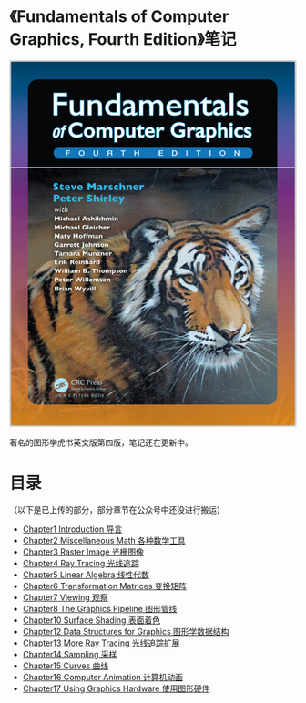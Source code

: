 # 《Fundamentals of Computer Graphics, Fourth Edition》笔记

![picture 19](Media/3213d18f0063b7f0e047cb0708313eafae7efff2d56bae9a0da19fd352545767.png)  

著名的图形学虎书英文版第四版，笔记还在更新中。

# 目录

（以下是已上传的部分，部分章节在公众号中还没进行搬运）

- [Chapter1 Introduction 导言](./Chapter1%20Introduction%20导言/README.md)
- [Chapter2 Miscellaneous Math 各种数学工具](./Chapter2%20Miscellaneous%20Math%20各种数学工具/README.md)
- [Chapter3 Raster Image 光栅图像](./Chapter3%20Raster%20Image%20光栅图像/README.md)
- [Chapter4 Ray Tracing 光线追踪](./Chapter4%20Ray%20Tracing%20光线追踪/README.md)
- [Chapter5 Linear Algebra 线性代数](./Chapter5%20Linear%20Algebra%20线性代数/README.md)
- [Chapter6 Transformation Matrices 变换矩阵](./Chapter6%20Transformation%20Matrices%20变换矩阵/README.md)
- [Chapter7 Viewing 观察](./Chapter7%20Viewing%20观察/README.md)
- [Chapter8 The Graphics Pipeline 图形管线](./Chapter8%20The%20Graphics%20Pipeline%20图形管线/README.md)
- [Chapter10 Surface Shading 表面着色](./Chapter10%20Surface%20Shading%20表面着色/README.md)
- [Chapter12 Data Structures for Graphics 图形学数据结构](./Chapter12%20Data%20Structures%20for%20Graphics%20图形学中的数据结构/README.md)
- [Chapter13 More Ray Tracing 光线追踪扩展](./Chapter13%20More%20Ray%20Tracing%20光线追踪扩展/README.md)
- [Chapter14 Sampling 采样](./Chapter14%20Sampling%20采样/README.md)
- [Chapter15 Curves 曲线](./Chapter15%20Curves%20曲线/README.md)
- [Chapter16 Computer Animation 计算机动画](./Chapter16%20Computer%20Animation%20计算机动画/README.md)
- [Chapter17 Using Graphics Hardware 使用图形硬件](./Chapter17%20Using%20Graphics%20Hardware%20使用图形硬件/README.md)